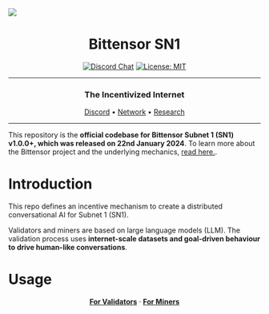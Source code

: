 <picture>
    <source srcset="./assets/macrocosmos-white.png"  media="(prefers-color-scheme: dark)">
    <source srcset="./assets/macrocosmos-black.png"  media="(prefers-color-scheme: light)">
    <img src="macrocosmos-black.png">
</picture>

<div align="center">

# **Bittensor SN1** <!-- omit in toc -->
[![Discord Chat](https://img.shields.io/discord/308323056592486420.svg)](https://discord.gg/bittensor)
[![License: MIT](https://img.shields.io/badge/License-MIT-yellow.svg)](https://opensource.org/licenses/MIT)

---

### The Incentivized Internet <!-- omit in toc -->

[Discord](https://discord.gg/bittensor) • [Network](https://taostats.io/) • [Research](https://bittensor.com/whitepaper)

</div>

---

This repository is the **official codebase for Bittensor Subnet 1 (SN1) v1.0.0+, which was released on 22nd January 2024**. To learn more about the Bittensor project and the underlying mechanics, [read here.](https://docs.bittensor.com/).

# Introduction

This repo defines an incentive mechanism to create a distributed conversational AI for Subnet 1 (SN1).

Validators and miners are based on large language models (LLM). The validation process uses **internet-scale datasets and goal-driven behaviour to drive human-like conversations**.


</div>

# Usage

<div align="center">

**[For Validators](./assets/validator.md)** · **[For Miners](./assets/miner.md)**


</div>


